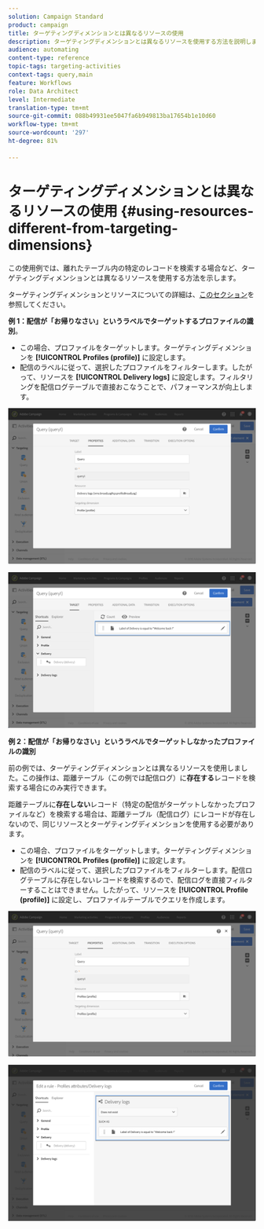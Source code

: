 ```yaml
---
solution: Campaign Standard
product: campaign
title: ターゲティングディメンションとは異なるリソースの使用
description: ターゲティングディメンションとは異なるリソースを使用する方法を説明します。
audience: automating
content-type: reference
topic-tags: targeting-activities
context-tags: query,main
feature: Workflows
role: Data Architect
level: Intermediate
translation-type: tm+mt
source-git-commit: 088b49931ee5047fa6b949813ba17654b1e10d60
workflow-type: tm+mt
source-wordcount: '297'
ht-degree: 81%

---
```



# ターゲティングディメンションとは異なるリソースの使用 {#using-resources-different-from-targeting-dimensions}

この使用例では、離れたテーブル内の特定のレコードを検索する場合など、ターゲティングディメンションとは異なるリソースを使用する方法を示します。

ターゲティングディメンションとリソースについての詳細は、[このセクション](../../automating/using/query.md#targeting-dimensions-and-resources)を参照してください。

**例 1：配信が「お帰りなさい」というラベルでターゲットするプロファイルの識別**。

* この場合、プロファイルをターゲットします。ターゲティングディメンションを **[!UICONTROL Profiles (profile)]** に設定します。
* 配信のラベルに従って、選択したプロファイルをフィルターします。したがって、リソースを **[!UICONTROL Delivery logs]** に設定します。フィルタリングを配信ログテーブルで直接おこなうことで、パフォーマンスが向上します。

![](assets/targeting_dimension6.png)

![](assets/targeting_dimension7.png)

**例 2：配信が「お帰りなさい」というラベルでターゲットしなかったプロファイルの識別**

前の例では、ターゲティングディメンションとは異なるリソースを使用しました。この操作は、距離テーブル（この例では配信ログ）に&#x200B;**存在する**&#x200B;レコードを検索する場合にのみ実行できます。

距離テーブルに&#x200B;**存在しない**&#x200B;レコード（特定の配信がターゲットしなかったプロファイルなど）を検索する場合は、距離テーブル（配信ログ）にレコードが存在しないので、同じリソースとターゲティングディメンションを使用する必要があります。

* この場合、プロファイルをターゲットします。ターゲティングディメンションを **[!UICONTROL Profiles (profile)]** に設定します。
* 配信のラベルに従って、選択したプロファイルをフィルターします。配信ログテーブルに存在しないレコードを検索するので、配信ログを直接フィルターすることはできません。したがって、リソースを **[!UICONTROL Profile (profile)]** に設定し、プロファイルテーブルでクエリを作成します。

![](assets/targeting_dimension8.png)

![](assets/targeting_dimension9.png)
